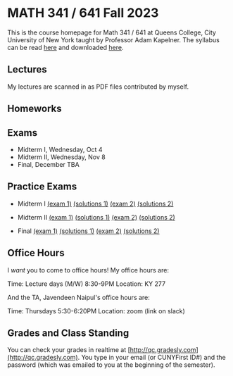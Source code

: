 # MATH 341 / 641 Fall 2023

This is the course homepage for Math 341 / 641 at Queens College, City University of New York taught by Professor Adam Kapelner. The syllabus can be read [here](https://github.com/kapelner/QC_MATH_341_Fall_2023/blob/master/syllabus/syllabus.pdf) and downloaded [here](https://raw.githubusercontent.com/kapelner/QC_MATH_341_Fall_2023/master/syllabus/syllabus.pdf).

## Lectures

My lectures are scanned in as PDF files contributed by myself.

<!--
* Lecture 23 [(Prof)](https://github.com/kapelner/QC_MATH_341_Fall_2023/blob/master/lectures/lec23kap.pdf)
* Lecture 22 [(Prof)](https://github.com/kapelner/QC_MATH_341_Fall_2023/blob/master/lectures/lec22kap.pdf)
* Lecture 21 [(Prof)](https://github.com/kapelner/QC_MATH_341_Fall_2023/blob/master/lectures/lec21kap.pdf)
* Lecture 20 [(Prof)](https://github.com/kapelner/QC_MATH_341_Fall_2023/blob/master/lectures/lec20kap.pdf)
* Lecture 19 [(Prof)](https://github.com/kapelner/QC_MATH_341_Fall_2023/blob/master/lectures/lec19kap.pdf)
* Lecture 18 [(Prof)](https://github.com/kapelner/QC_MATH_341_Fall_2023/blob/master/lectures/lec18kap.pdf)
* Lecture 17 [(Prof)](https://github.com/kapelner/QC_MATH_341_Fall_2023/blob/master/lectures/lec17kap.pdf)
* Lecture 16 [(Prof)](https://github.com/kapelner/QC_MATH_341_Fall_2023/blob/master/lectures/lec16kap.pdf)
* Lecture 15 [(Prof)](https://github.com/kapelner/QC_MATH_341_Fall_2023/blob/master/lectures/lec15kap.pdf)
* Lecture 14 [(Prof)](https://github.com/kapelner/QC_MATH_341_Fall_2023/blob/master/lectures/lec14kap.pdf)
* Lecture 13 [(Prof)](https://github.com/kapelner/QC_MATH_341_Fall_2023/blob/master/lectures/lec13kap.pdf)
* Lecture 12 [(Prof)](https://github.com/kapelner/QC_MATH_341_Fall_2023/blob/master/lectures/lec12kap.pdf)
* Lecture 11 [(Prof)](https://github.com/kapelner/QC_MATH_341_Fall_2023/blob/master/lectures/lec11kap.pdf)
* Lecture 10 [(Prof)](https://github.com/kapelner/QC_MATH_341_Fall_2023/blob/master/lectures/lec10kap.pdf)
* Lecture 9 [(Prof)](https://github.com/kapelner/QC_MATH_341_Fall_2023/blob/master/lectures/lec09kap.pdf)
* Lecture 8 [(Prof)](https://github.com/kapelner/QC_MATH_341_Fall_2023/blob/master/lectures/lec08kap.pdf)
* Lecture 7 [(Prof)](https://github.com/kapelner/QC_MATH_341_Fall_2023/blob/master/lectures/lec07kap.pdf)
* Lecture 6 [(Prof)](https://github.com/kapelner/QC_MATH_341_Fall_2023/blob/master/lectures/lec06kap.pdf)
* Lecture 5 [(Prof)](https://github.com/kapelner/QC_MATH_341_Fall_2023/blob/master/lectures/lec05kap.pdf)
* Lecture 4 [(Prof)](https://github.com/kapelner/QC_MATH_341_Fall_2023/blob/master/lectures/lec04kap.pdf)
* Lecture 3 [(Prof)](https://github.com/kapelner/QC_MATH_341_Fall_2023/blob/master/lectures/lec03kap.pdf)
* Lecture 2 [(Prof)](https://github.com/kapelner/QC_MATH_341_Fall_2023/blob/master/lectures/lec02kap.pdf)
* Lecture 1 [(Prof)](https://github.com/kapelner/QC_MATH_341_Fall_2023/blob/master/lectures/lec01kap.pdf)
-->

## Homeworks

<!--
* Homework 9 [(download)](https://github.com/kapelner/QC_MATH_341_Fall_2023/blob/master/homeworks/hw09/hw09.pdf?raw=true) [(view)](https://github.com/kapelner/QC_MATH_341_Fall_2023/blob/master/homeworks/hw09/hw09.pdf) (due 12/12)
* Homework 8 [(download)](https://github.com/kapelner/QC_MATH_341_Fall_2023/blob/master/homeworks/hw08/hw08.pdf?raw=true) [(view)](https://github.com/kapelner/QC_MATH_341_Fall_2023/blob/master/homeworks/hw08/hw08.pdf) (due 12/2)
* Homework 7 [(download)](https://github.com/kapelner/QC_MATH_341_Fall_2023/blob/master/homeworks/hw07/hw07.pdf?raw=true) [(view)](https://github.com/kapelner/QC_MATH_341_Fall_2023/blob/master/homeworks/hw07/hw07.pdf) (due 12/12)
* Homework 6 [(download)](https://github.com/kapelner/QC_MATH_341_Fall_2023/blob/master/homeworks/hw06/hw06.pdf?raw=true) [(view)](https://github.com/kapelner/QC_MATH_341_Fall_2023/blob/master/homeworks/hw06/hw06.pdf) (not formally due)
* Homework 5 [(download)](https://github.com/kapelner/QC_MATH_341_Fall_2023/blob/master/homeworks/hw05/hw05.pdf?raw=true) [(view)](https://github.com/kapelner/QC_MATH_341_Fall_2023/blob/master/homeworks/hw05/hw05.pdf) (due 12/1)
* Homework 4 [(download)](https://github.com/kapelner/QC_MATH_341_Fall_2023/blob/master/homeworks/hw04/hw04.pdf?raw=true) [(view)](https://github.com/kapelner/QC_MATH_341_Fall_2023/blob/master/homeworks/hw04/hw04.pdf) (due 11/14)
* Homework 3 [(download)](https://github.com/kapelner/QC_MATH_341_Fall_2023/blob/master/homeworks/hw03/hw03.pdf?raw=true) [(view)](https://github.com/kapelner/QC_MATH_341_Fall_2023/blob/master/homeworks/hw03/hw03.pdf) (due 10/30)
* Homework 2 [(download)](https://github.com/kapelner/QC_MATH_341_Fall_2023/blob/master/homeworks/hw02/hw02.pdf?raw=true) [(view)](https://github.com/kapelner/QC_MATH_341_Fall_2023/blob/master/homeworks/hw02/hw02.pdf) (due 9/30)
* Homework 1 [(download)](https://github.com/kapelner/QC_MATH_341_Fall_2023/blob/master/homeworks/hw01/hw01.pdf?raw=true) [(view)](https://github.com/kapelner/QC_MATH_341_Fall_2023/blob/master/homeworks/hw01/hw01.pdf) (due 9/5)
-->

## Exams

* Midterm I, Wednesday, Oct 4
* Midterm II, Wednesday, Nov 8
* Final, December TBA

## Practice Exams

* Midterm I [(exam 1)](https://github.com/kapelner/QC_Math_369_Fall_2020/blob/master/exams/midterm1/midterm1.pdf) [(solutions 1)](https://github.com/kapelner/QC_Math_369_Fall_2020/blob/master/exams/midterm1/midterm1_solutions.pdf) [(exam 2)](https://github.com/kapelner/QC_Math_369_Fall_2021/blob/master/exams/midterm1/midterm1.pdf) [(solutions 2)](https://github.com/kapelner/QC_Math_369_Fall_2021/blob/master/exams/midterm1/midterm1_solutions.pdf)

* Midterm II [(exam 1)](https://github.com/kapelner/QC_Math_369_Fall_2020/blob/master/exams/midterm2/midterm2.pdf) [(solutions 1)](https://github.com/kapelner/QC_Math_369_Fall_2020/blob/master/exams/midterm2/midterm2_solutions.pdf) [(exam 2)](https://github.com/kapelner/QC_Math_369_Fall_2021/blob/master/exams/midterm2/midterm2.pdf) [(solutions 2)](https://github.com/kapelner/QC_Math_369_Fall_2021/blob/master/exams/midterm2/midterm2_solutions.pdf) 

* Final [(exam 1)](https://github.com/kapelner/QC_Math_369_Fall_2020/blob/master/exams/final/final.pdf) [(solutions 1)](https://github.com/kapelner/QC_Math_369_Fall_2020/blob/master/exams/final/final_solutions.pdf) [(exam 2)](https://github.com/kapelner/QC_Math_369_Fall_2021/blob/master/exams/final/final.pdf) [(solutions 2)](https://github.com/kapelner/QC_Math_369_Fall_2021/blob/master/exams/final/final_solutions.pdf)

## Office Hours

I *want* you to come to office hours! My office hours are:

Time: Lecture days (M/W) 8:30-9PM
Location: KY 277

And the TA, Javendeen Naipul's office hours are:

Time: Thursdays 5:30-6:20PM
Location: zoom (link on slack)


## Grades and Class Standing

You can check your grades in realtime at [http://qc.gradesly.com](http://qc.gradesly.com). You type in your email (or CUNYFirst ID#) and the password (which was emailed to you at the beginning of the semester).
